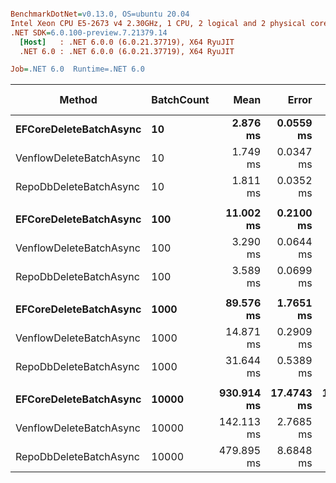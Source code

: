 ``` ini

BenchmarkDotNet=v0.13.0, OS=ubuntu 20.04
Intel Xeon CPU E5-2673 v4 2.30GHz, 1 CPU, 2 logical and 2 physical cores
.NET SDK=6.0.100-preview.7.21379.14
  [Host]   : .NET 6.0.0 (6.0.21.37719), X64 RyuJIT
  .NET 6.0 : .NET 6.0.0 (6.0.21.37719), X64 RyuJIT

Job=.NET 6.0  Runtime=.NET 6.0  

```
|                  Method | BatchCount |       Mean |      Error |     StdDev | Ratio | RatioSD |     Gen 0 |     Gen 1 | Gen 2 | Allocated |
|------------------------ |----------- |-----------:|-----------:|-----------:|------:|--------:|----------:|----------:|------:|----------:|
|  **EFCoreDeleteBatchAsync** |         **10** |   **2.876 ms** |  **0.0559 ms** |  **0.0686 ms** |  **1.00** |    **0.00** |         **-** |         **-** |     **-** |     **82 KB** |
| VenflowDeleteBatchAsync |         10 |   1.749 ms |  0.0347 ms |  0.0643 ms |  0.62 |    0.03 |         - |         - |     - |     17 KB |
|  RepoDbDeleteBatchAsync |         10 |   1.811 ms |  0.0352 ms |  0.0505 ms |  0.63 |    0.03 |         - |         - |     - |     28 KB |
|                         |            |            |            |            |       |         |           |           |       |           |
|  **EFCoreDeleteBatchAsync** |        **100** |  **11.002 ms** |  **0.2100 ms** |  **0.2247 ms** |  **1.00** |    **0.00** |   **15.6250** |         **-** |     **-** |    **729 KB** |
| VenflowDeleteBatchAsync |        100 |   3.290 ms |  0.0644 ms |  0.1058 ms |  0.30 |    0.01 |    3.9063 |         - |     - |    112 KB |
|  RepoDbDeleteBatchAsync |        100 |   3.589 ms |  0.0699 ms |  0.1046 ms |  0.33 |    0.01 |         - |         - |     - |    154 KB |
|                         |            |            |            |            |       |         |           |           |       |           |
|  **EFCoreDeleteBatchAsync** |       **1000** |  **89.576 ms** |  **1.7651 ms** |  **2.0327 ms** |  **1.00** |    **0.00** |  **166.6667** |         **-** |     **-** |  **7,127 KB** |
| VenflowDeleteBatchAsync |       1000 |  14.871 ms |  0.2909 ms |  0.3572 ms |  0.17 |    0.01 |   31.2500 |         - |     - |  1,069 KB |
|  RepoDbDeleteBatchAsync |       1000 |  31.644 ms |  0.5389 ms |  0.6816 ms |  0.35 |    0.01 |   62.5000 |         - |     - |  2,559 KB |
|                         |            |            |            |            |       |         |           |           |       |           |
|  **EFCoreDeleteBatchAsync** |      **10000** | **930.914 ms** | **17.4743 ms** | **16.3454 ms** |  **1.00** |    **0.00** | **2000.0000** | **1000.0000** |     **-** | **71,313 KB** |
| VenflowDeleteBatchAsync |      10000 | 142.113 ms |  2.7685 ms |  3.3999 ms |  0.15 |    0.00 |  250.0000 |         - |     - | 10,745 KB |
|  RepoDbDeleteBatchAsync |      10000 | 479.895 ms |  8.6848 ms |  7.6988 ms |  0.52 |    0.01 | 3000.0000 | 1000.0000 |     - | 95,553 KB |
